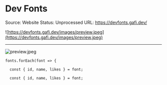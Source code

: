 # Dev Fonts

Source: Website
Status: Unprocessed
URL: https://devfonts.gafi.dev/

![https://devfonts.gafi.dev/images/preview.jpeg](https://devfonts.gafi.dev/images/preview.jpeg)

---

![preview.jpeg](Dev%20Fonts%20e343f964a84e4967b86be8523387503f/preview.jpeg)

```
fonts.forEach(font => {
```

```
  const { id, name, likes } = font;
```

```
  const { id, name, likes } = font;
```